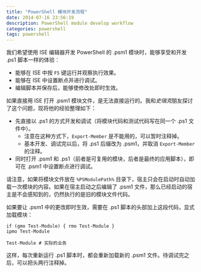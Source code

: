 ```yaml
---
title: "PowerShell 模块开发流程"
date: 2014-07-16 23:56:19
description: PowerShell module develop workflow
categories: powershell
tags: powershell
---
```

我们希望使用 ISE 编辑器开发 PowerShell 的 .psm1 模块时，能够享受和开发 .ps1 脚本一样的体验：

- 能够在 ISE 中按 `F5` 键运行并观察执行效果。
- 能够在 ISE 中设置断点并进行调试。
- 编辑脚本并保存后，能够使修改处即时生效。

如果直接用 ISE 打开 .psm1 模块文件，是无法直接运行的。我和*史瑞克*朋友探讨了这个问题，现将他的经验整理如下：

- 先直接以 .ps1 的方式开发和调试（将模块代码和测试代码写在同一个 .ps1 文件中）。
    + 注意在这种方式下，`Export-Member` 是不能用的，可以暂时注释掉。
    + 基本开发、调试完以后，将 .ps1 后缀改为 .psm1，并取消 `Export-Member` 的注释。
- 同时打开 .psm1 和 .ps1（前者是可复用的模块，后者是最终的应用脚本），即可在 .psm1 中设置断点进行调试。

请注意，如果将模块文件放在 `%PSModulePath%` 目录下，宿主只会在启动时自动加载一次模块的内容。如果在宿主启动之后编辑了 .psm1 文件，那么已经启动的宿主是不会感知到的，仍然执行的是旧的模块文件代码。

如果要让 .psm1 中的更改即时生效，需要在 .ps1 脚本的头部加上这段代码，显式加载模块：

    if (gmo Test-Module) { rmo Test-Module }
    ipmo Test-Module

    Test-Module # 实际的业务

这样，每次重新运行 .ps1 脚本时，都会重新加载新的 .psm1 文件。待调试完之后，可以把头两行注释掉。
